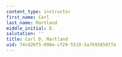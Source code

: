 ```yaml
---
content_type: instructor
first_name: Carl
last_name: Martland
middle_initial: D.
salutation: ''
title: Carl D. Martland
uid: 74cd26f5-098e-cf29-5519-5a769585977a
---
```

